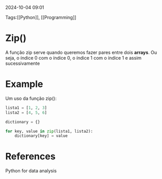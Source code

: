2024-10-04 09:01

Tags:[[Python]], [[Programming]]

# Zip()

A função zip serve quando queremos fazer pares entre dois **arrays**. Ou seja, o índice 0 com o índice 0, o índice 1 com o índice 1 e assim sucessivamente

# Example

Um uso da função zip():

```python
lista1 = [1, 2, 3]
lista2 = [4, 5, 6]

dictionary = {}

for key, value in zip(lista1, lista2):
	dictionary[key] = value
```


# References

Python for data analysis